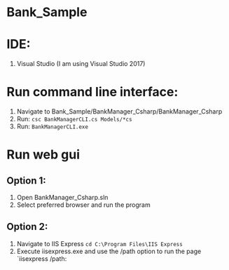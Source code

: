 # Bank_Sample

# IDE: 
1. Visual Studio (I am using Visual Studio 2017)


# Run command line interface:
1. Navigate to Bank_Sample/BankManager_Csharp/BankManager_Csharp
2. Run: `csc BankManagerCLI.cs Models/*cs`
3. Run: `BankManagerCLI.exe`

# Run web gui 
## Option 1:
1. Open BankManager_Csharp.sln
2. Select preferred browser and run the program

## Option 2:
1. Navigate to IIS Express `cd C:\Program Files\IIS Express`
2. Execute iisexpress.exe and use the /path option to run the page `iisexpress /path:<path to application>

